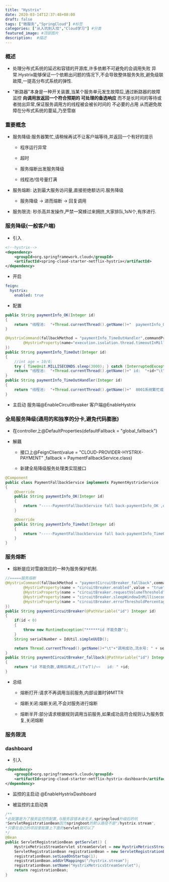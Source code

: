 ```yaml
---
title: "Hystrix"
date: 2020-03-14T12:37:48+08:00
draft: false
tags: ["微服务","SpringCloud"] #标签
categories: ["从入坑到入坟","Cloud学习"] #分类
featured_image: #顶部图片
description:  #描述
---
```


### 概述

- 处理分布式系统的延迟和容错的开源库,许多依赖不可避免的会调用失败 异常.Hystrix能够保证一个依赖出问题的情况下,不会导致整体服务失败,避免级联故障,一提高分布式系统的弹性.

- "断路器"本身是一种开关装置,当某个服务单元发生故障后,通过断路器的故障监控 **向调用放返回一个符合预期的 可处理的备选响应** 而不是长时间的等待或者抛出异常,保证服务调用方的线程被会被长时间的 不必要的占用 从而避免故障在分布式系统的蔓延,乃至雪崩

### 重要概念

- 服务降级:服务器繁忙,请稍候再试不让客户端等待,并返回一个有好的提示

    - 程序运行异常

    - 超时

    - 服务熔断出发服务降级

    - 线程池/信号量打满

- 服务熔断: 达到最大服务访问量,直接拒绝额访问.服务降级

    - 服务降级 -> 进而熔断 -> 回复调用

- 服务限流: 秒杀高并发操作,严禁一窝蜂过来拥挤,大家排队,1sN个,有序进行.

### 服务降级(一般客户端)

- 引入

```xml
<!--hystrix-->
<dependency>
    <groupId>org.springframework.cloud</groupId>
    <artifactId>spring-cloud-starter-netflix-hystrix</artifactId>
</dependency>
```
- 开启

```yml
feign:
  hystrix:
    enabled: true
```

- 配置

```java
public String paymentInfo_OK(Integer id)
{
    return "线程池:  "+Thread.currentThread().getName()+"  paymentInfo_OK,id:  "+id+"\t"+"O(∩_∩)O哈哈~";
}

@HystrixCommand(fallbackMethod = "paymentInfo_TimeOutHandler",commandProperties = {
        @HystrixProperty(name="execution.isolation.thread.timeoutInMilliseconds",value="5000")
})
public String paymentInfo_TimeOut(Integer id)
{
    //int age = 10/0;
    try { TimeUnit.MILLISECONDS.sleep(3000); } catch (InterruptedException e) { e.printStackTrace(); }
    return "线程池:  "+Thread.currentThread().getName()+" id:  "+id+"\t"+"O(∩_∩)O哈哈~"+"  耗时(秒): ";
}
public String paymentInfo_TimeOutHandler(Integer id)
{
    return "线程池:  "+Thread.currentThread().getName()+"  8001系统繁忙或者运行报错,请稍后再试,id:  "+id+"\t"+"o(╥﹏╥)o";
}
```

- 主启动 服务端@EnableCircuitBreaker 客户端@EnableHystrix

### 全局服务降级(通用的和独享的分卡,避免代码膨胀)

- 在controller上@DefaultProperties(defaultFallback = "global_fallback")

- 解藕

    - 接口上@FeignClient(value = "CLOUD-PROVIDER-HYSTRIX-PAYMENT" ,fallback = PaymentFallbackService.class)

    - 新建全局降级服务处理类实现接口

```java
@Component
public class PaymentFallbackService implements PaymentHystrixService
{
    @Override
    public String paymentInfo_OK(Integer id)
    {
        return "-----PaymentFallbackService fall back-paymentInfo_OK ,o(╥﹏╥)o";
    }

    @Override
    public String paymentInfo_TimeOut(Integer id)
    {
        return "-----PaymentFallbackService fall back-paymentInfo_TimeOut ,o(╥﹏╥)o";
    }
}
```

### 服务熔断

- 熔断是应对雪崩效应的一种为服务保护机制.

```java
//=====服务熔断
@HystrixCommand(fallbackMethod = "paymentCircuitBreaker_fallback",commandProperties = {
        @HystrixProperty(name = "circuitBreaker.enabled",value = "true"),// 是否开启断路器
        @HystrixProperty(name = "circuitBreaker.requestVolumeThreshold",value = "10"),// 请求次数
        @HystrixProperty(name = "circuitBreaker.sleepWindowInMilliseconds",value = "10000"), // 时间窗口期
        @HystrixProperty(name = "circuitBreaker.errorThresholdPercentage",value = "60"),// 失败率达到多少后跳闸
})
public String paymentCircuitBreaker(@PathVariable("id") Integer id)
{
    if(id < 0)
    {
        throw new RuntimeException("******id 不能负数");
    }
    String serialNumber = IdUtil.simpleUUID();

    return Thread.currentThread().getName()+"\t"+"调用成功,流水号: " + serialNumber;
}
public String paymentCircuitBreaker_fallback(@PathVariable("id") Integer id)
{
    return "id 不能负数,请稍后再试,/(ㄒoㄒ)/~~   id: " +id;
}
```

- 总结

    - 熔断打开:请求不再调用当前服务,内部设置时钟MTTR

    - 熔断关闭:熔断关闭,不会对服务进行熔断

    - 熔断半开:部分请求根据规则调用当前服务,如果成功且符合规则认为服务恢复,关闭熔断

### 服务限流

### dashboard

- 引入

```xml
<dependency>
    <groupId>org.springframework.cloud</groupId>
    <artifactId>spring-cloud-starter-netflix-hystrix-dashboard</artifactId>
</dependency>
```

- 监控的主启动 @EnableHystrixDashboard

- 被监控的主启动类

```java
/**
*此配置是为了服务监控而配置,与服务容错本身无关,springcloud升级后的坑
*ServletRegistrationBean因为springboot的默认路径不是"/hystrix.stream",
*只要在自己的项目里配置上下面的servlet就可以了
*/
@Bean
public ServletRegistrationBean getServlet() {
    HystrixMetricsStreamServlet streamServlet = new HystrixMetricsStreamServlet();
    ServletRegistrationBean registrationBean = new ServletRegistrationBean(streamServlet);
    registrationBean.setLoadOnStartup(1);
    registrationBean.addUrlMappings("/hystrix.stream");
    registrationBean.setName("HystrixMetricsStreamServlet");
    return registrationBean;
}
```


